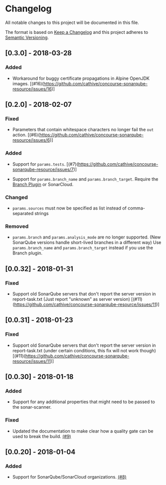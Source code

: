 # Changelog

All notable changes to this project will be documented in this file.

The format is based on [Keep a Changelog](http://keepachangelog.com/en/1.0.0/)
and this project adheres to [Semantic Versioning](http://semver.org/spec/v2.0.0.html).

## [0.3.0] - 2018-03-28

### Added

- Workaround for buggy certificate propagations in Alpine OpenJDK images.
  [(#16)(https://github.com/cathive/concourse-sonarqube-resource/issues/16)]


## [0.2.0] - 2018-02-07

### Fixed

- Parameters that contain whitespace characters no longer fail the `out` action.
  [(#6)(https://github.com/cathive/concourse-sonarqube-resource/issues/6)]

### Added

- Support for `params.tests`.
  [(#7)(https://github.com/cathive/concourse-sonarqube-resource/issues/7)]

- Support for `params.branch_name` and `params.branch_target`.
  Require the [Branch Plugin](https://docs.sonarqube.org/display/PLUG/Branch+Plugin) or
  SonarCloud.

### Changed

- `params.sources` must now be specified as list instead of comma-separated strings

### Removed

- `params.branch` and `params.analysis_mode` are no longer supported.
  (New SonarQube versions handle short-lived branches in a different way)
  Use `params.branch_name` and `params.branch_target` instead if you use the
  Branch plugin.

## [0.0.32] - 2018-01-31

### Fixed

- Support old SonarQube servers that don't report the server version in report-task.txt (Just report "unknown" as server version) [(#11)(https://github.com/cathive/concourse-sonarqube-resource/issues/11)]

## [0.0.31] - 2018-01-23

### Fixed

- Support old SonarQube servers that don't report the server version in report-task.txt (under certain conditions, this fix will not work though) [(#11)(https://github.com/cathive/concourse-sonarqube-resource/issues/11)]

## [0.0.30] - 2018-01-18

### Added

- Support for any additional properties that might need to be passed to the sonar-scanner.

### Fixed

- Updated the documentation to make clear how a quality gate can be used to break the build.
  [(#9)](https://github.com/cathive/concourse-sonarqube-resource/issues/9)

## [0.0.20] - 2018-01-04

### Added

- Support for SonarQube/SonarCloud organizations. [(#8)](https://github.com/cathive/concourse-sonarqube-resource/issues/8)
